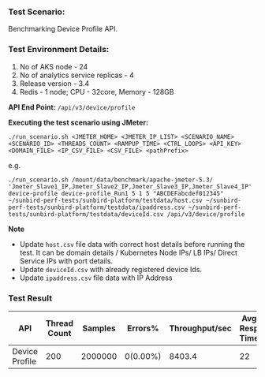 ### Test Scenario:

Benchmarking Device Profile API.


### Test Environment Details:
1. No of AKS node - 24
2. No of analytics service replicas - 4
3. Release version - 3.4
4. Redis - 1 node; CPU - 32core, Memory - 128GB


**API End Point:** 
`/api/v3/device/profile`


**Executing the test scenario using JMeter:**

```./run_scenario.sh <JMETER_HOME> <JMETER_IP_LIST> <SCENARIO_NAME> <SCENARIO_ID> <THREADS_COUNT> <RAMPUP_TIME> <CTRL_LOOPS> <API_KEY> <DOMAIN_FILE> <IP_CSV_FILE> <CSV_FILE> <pathPrefix>```

e.g.

```./run_scenario.sh /mount/data/benchmark/apache-jmeter-5.3/ 'Jmeter_Slave1_IP,Jmeter_Slave2_IP,Jmeter_Slave3_IP,Jmeter_Slave4_IP' device-profile device-profile_Run1 5 1 5 "ABCDEFabcdef012345" ~/sunbird-perf-tests/sunbird-platform/testdata/host.csv ~/sunbird-perf-tests/sunbird-platform/testdata/ipaddress.csv ~/sunbird-perf-tests/sunbird-platform/testdata/deviceId.csv /api/v3/device/profile```

**Note**
- Update `host.csv` file data with correct host details before running the test. It can be domain details / Kubernetes Node IPs/ LB IPs/ Direct Service IPs with port details.
- Update `deviceId.csv` with already registered device Ids.
- Update `ipaddress.csv` file data with IP Address


### Test Result

| API           | Thread Count | Samples  | Errors%   | Throughput/sec|Avg Resp Time|  95th pct | 99th pct |
| ------------- | -------------| -------- | --------- | --------------|-------------|-----------|----------|
| Device Profile| 200          | 2000000  | 0(0.00%)  | 8403.4        |  22         |     71    |   79     |
